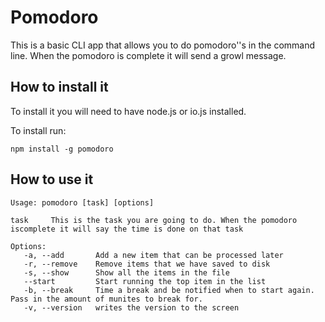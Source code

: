 # Pomodoro

This is a basic CLI app that allows you to do pomodoro''s  in the command line. When the pomodoro is complete it will send a growl message.

## How to install it

To install it you will need to have node.js or io.js installed.

To install run:

`npm install -g pomodoro`

## How to use it

```
Usage: pomodoro [task] [options]

task     This is the task you are going to do. When the pomodoro iscomplete it will say the time is done on that task

Options:
   -a, --add       Add a new item that can be processed later
   -r, --remove    Remove items that we have saved to disk
   -s, --show      Show all the items in the file
   --start         Start running the top item in the list
   -b, --break     Time a break and be notified when to start again. Pass in the amount of munites to break for.
   -v, --version   writes the version to the screen
 ```

